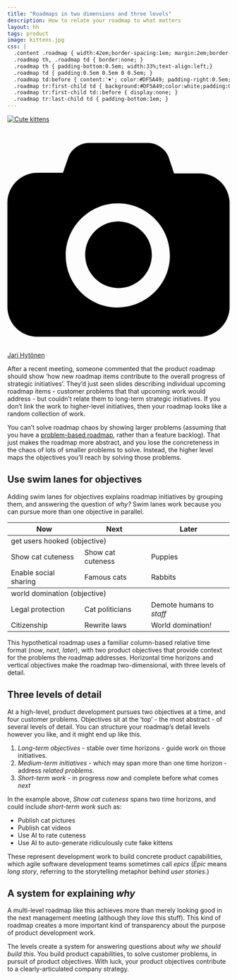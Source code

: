 ```yaml
---
title: "Roadmaps in two dimensions and three levels"
description: How to relate your roadmap to what matters
layout: hh
tags: product
image: kittens.jpg
css: |
  .content .roadmap { width:42em;border-spacing:1em; margin:2em;border-bottom:1px solid #DF5A49; }
  .roadmap th, .roadmap td { border:none; }
  .roadmap th { padding-bottom:0.5em; width:33%;text-align:left;}
  .roadmap td { padding:0.5em 0.5em 0 0.5em; }
  .roadmap td:before { content:'￭'; color:#DF5A49; padding-right:0.5em;}
  .roadmap tr:first-child td { background:#DF5A49;color:white;padding:0.2em 0.5em;border-radius:0.5em; }
  .roadmap tr:first-child td::before { display:none; }
  .roadmap tr:last-child td { padding-bottom:1em; }
---
```


[![Cute kittens](kittens.jpg)](https://unsplash.com/photos/YCPkW_r_6uA)

<a class="unsplash" href="https://unsplash.com/photos/YCPkW_r_6uA" rel="noopener noreferrer" title="Photo by Jari Hytönen"><span><svg xmlns="http://www.w3.org/2000/svg" viewBox="0 0 32 32"><title>unsplash-logo</title><path d="M20.8 18.1c0 2.7-2.2 4.8-4.8 4.8s-4.8-2.1-4.8-4.8c0-2.7 2.2-4.8 4.8-4.8 2.7.1 4.8 2.2 4.8 4.8zm11.2-7.4v14.9c0 2.3-1.9 4.3-4.3 4.3h-23.4c-2.4 0-4.3-1.9-4.3-4.3v-15c0-2.3 1.9-4.3 4.3-4.3h3.7l.8-2.3c.4-1.1 1.7-2 2.9-2h8.6c1.2 0 2.5.9 2.9 2l.8 2.4h3.7c2.4 0 4.3 1.9 4.3 4.3zm-8.6 7.5c0-4.1-3.3-7.5-7.5-7.5-4.1 0-7.5 3.4-7.5 7.5s3.3 7.5 7.5 7.5c4.2-.1 7.5-3.4 7.5-7.5z"></path></svg></span><span>Jari Hytönen</span></a>

After a recent meeting, someone commented that the product roadmap should show ‘how new roadmap items contribute to the overall progress of strategic initiatives’.
They’d just seen slides describing individual upcoming roadmap items - 
customer problems that that upcoming work would address - 
but couldn’t relate them to long-term strategic initiatives.
If you don’t link the work to higher-level initiatives, then your roadmap looks like a random collection of work.

You can’t solve roadmap chaos by showing larger problems 
(assuming that you have a [problem-based roadmap](https://melissaperri.com/blog/2014/05/19/rethinking-the-product-roadmap), 
rather than a feature backlog).
That just makes the roadmap more abstract, and you lose the concreteness in the chaos of lots of smaller problems to solve.
Instead, the higher level maps the objectives you’ll reach by solving those problems.

## Use swim lanes for objectives

Adding swim lanes for objectives explains roadmap initiatives by grouping them,
and answering the question of _why?_
Swim lanes work because you can pursue more than one objective in parallel.

<table class="roadmap">
<thead>
<tr><th>Now</th><th>Next</th><th>Later</th></tr>
</thead>
<tbody>
<tr><td colspan="3">get users hooked (objective)</td></tr>
<tr><td>Show cat cuteness</td><td>Show cat cuteness</td><td>Puppies</td></tr>
<tr><td>Enable social sharing</td><td>Famous cats</td><td>Rabbits</td></tr>
</tbody>
<tbody>
<tr><td colspan="3">world domination (objective)</td></tr>
<tr><td>Legal protection</td><td>Cat politicians</td><td>Demote humans to <em>staff</em></td></tr>
<tr><td>Citizenship</td><td>Rewrite laws</td><td>World domination!</td></tr>
</tbody>
</table>

This hypothetical roadmap uses a familiar column-based relative time format (_now_, _next_, _later_),
with two product objectives that provide context for the problems the roadmap addresses.
Horizontal time horizons and vertical objectives make the roadmap two-dimensional, with three levels of detail.

## Three levels of detail

At a high-level, product development pursues two objectives at a time, and four customer problems.
Objectives sit at the ‘top’ - the most abstract - of several levels of detail.
You can structure your roadmap’s detail levels however you like, and it might end up like this.

1. _Long-term objectives_ - stable over time horizons - guide work on those initiatives.
2. _Medium-term initiatives_ - which may span more than one time horizon - address _related problems_.
3. _Short-term work_ - in progress _now_ and complete before what comes _next_

In the example above, _Show cat cuteness_ spans two time horizons, and could include _short-term work_ such as:

* Publish cat pictures
* Publish cat videos
* Use AI to rate cuteness
* Use AI to auto-generate ridiculously cute fake kittens

These represent development work to build concrete product capabilities, 
which agile software development teams sometimes call _epics_
(_Epic_ means _long story_, referring to the storytelling metaphor behind _user stories_.)

## A system for explaining _why_

A multi-level roadmap like this achieves more than merely looking good in the next management meeting (although they _love_ this stuff).
This kind of roadmap creates a more important kind of transparency about the purpose of product development work.

The levels create a system for answering questions about _why we should build this_.
You build product capabilities, to solve customer problems, in pursuit of product objectives.
With luck, your product objectives contribute to a clearly-articulated company strategy.
